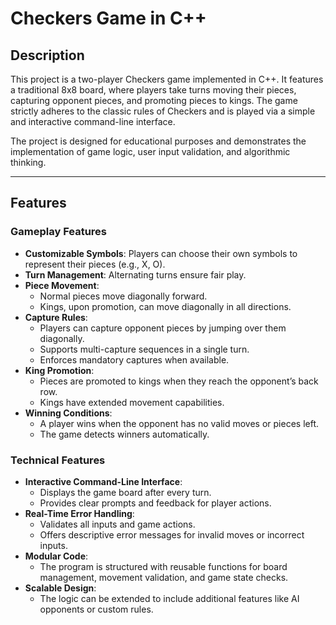 # Checkers Game in C++

## Description
This project is a two-player Checkers game implemented in C++. It features a traditional 8x8 board, where players take turns moving their pieces, capturing opponent pieces, and promoting pieces to kings.
The game strictly adheres to the classic rules of Checkers and is played via a simple and interactive command-line interface.

The project is designed for educational purposes and demonstrates the implementation of game logic, user input validation, and algorithmic thinking.

---

## Features
### Gameplay Features
- **Customizable Symbols**: Players can choose their own symbols to represent their pieces (e.g., X, O).
- **Turn Management**: Alternating turns ensure fair play.
- **Piece Movement**:
  - Normal pieces move diagonally forward.
  - Kings, upon promotion, can move diagonally in all directions.
- **Capture Rules**:
  - Players can capture opponent pieces by jumping over them diagonally.
  - Supports multi-capture sequences in a single turn.
  - Enforces mandatory captures when available.
- **King Promotion**:
  - Pieces are promoted to kings when they reach the opponent’s back row.
  - Kings have extended movement capabilities.
- **Winning Conditions**:
  - A player wins when the opponent has no valid moves or pieces left.
  - The game detects winners automatically.

### Technical Features
- **Interactive Command-Line Interface**:
  - Displays the game board after every turn.
  - Provides clear prompts and feedback for player actions.
- **Real-Time Error Handling**:
  - Validates all inputs and game actions.
  - Offers descriptive error messages for invalid moves or incorrect inputs.
- **Modular Code**:
  - The program is structured with reusable functions for board management, movement validation, and game state checks.
- **Scalable Design**:
  - The logic can be extended to include additional features like AI opponents or custom rules.

